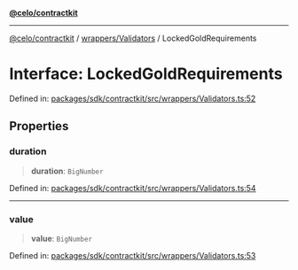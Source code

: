 [**@celo/contractkit**](../../../README.md)

***

[@celo/contractkit](../../../modules.md) / [wrappers/Validators](../README.md) / LockedGoldRequirements

# Interface: LockedGoldRequirements

Defined in: [packages/sdk/contractkit/src/wrappers/Validators.ts:52](https://github.com/celo-org/developer-tooling/blob/master/packages/sdk/contractkit/src/wrappers/Validators.ts#L52)

## Properties

### duration

> **duration**: `BigNumber`

Defined in: [packages/sdk/contractkit/src/wrappers/Validators.ts:54](https://github.com/celo-org/developer-tooling/blob/master/packages/sdk/contractkit/src/wrappers/Validators.ts#L54)

***

### value

> **value**: `BigNumber`

Defined in: [packages/sdk/contractkit/src/wrappers/Validators.ts:53](https://github.com/celo-org/developer-tooling/blob/master/packages/sdk/contractkit/src/wrappers/Validators.ts#L53)
